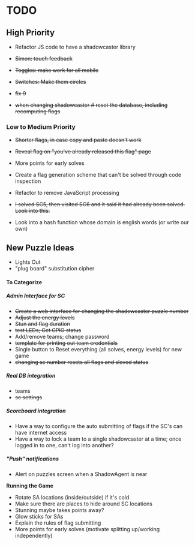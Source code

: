 

# TODO

## High Priority
- Refactor JS code to have a shadowcaster library

- <strike>Simon: touch feedback</strike>

- <strike>Toggles: make work for all mobile</strike>

- <strike>Switches: Make them circles</strike>

- <strike>fix 9</strike>

- <strike>when changing shadowcaster # reset the database, including recomputing flags</strike>

### Low to Medium Priority
- <strike>Shorter flags, in case copy and paste doesn't work</strike>

- <strike>Reveal flag on "you've already released this flag" page </strike>

- More points for early solves

- Create a flag generation scheme that can't be solved through code inspection

- Refactor to remove JavaScript processing

- <strike>I solved SC5, then visited SC6 and it said it had already been solved. Look into this.</strike>

- Look into a hash function whose domain is english words (or write our own)


## New Puzzle Ideas
- Lights Out
- "plug board" substitution cipher

#### To Categorize
##### Admin Interface for SC
 - <strike> Create a web interface for changing the shadowcaster puzzle number</strike>
 - <strike> Adjust the energy levels</strike>
 - <strike> Stun and flag duration</strike>
 - <strike> test LEDs; Get GPIO status</strike>
 - Add/remove teams; change password
 - <strike> template for printing out team credentials </strike>
 - Single button to Reset everything (all solves, energy levels) for new game
 - <strike> changing sc number resets all flags and sloved status </strike>

##### Real DB integration
 - <stirke> teams</strike>
 - <strike>sc settings</strike>

##### Scoreboard integration
 - Have a way to configure the auto submitting of flags if the SC's can have internet access
 - Have a way to lock a team to a single shadowcaster at a time; once logged in to one, can't log into another?

##### "Push" notifications
 - Alert on puzzles screen when a ShadowAgent is near

**Running the Game**
- Rotate SA locations (inside/outside) if it's cold
- Make sure there are places to hide around SC locations
- Stunning maybe takes points away?
- Glow sticks for SAs
- Explain the rules of flag submitting
- More points for early solves (motivate splitting up/working independently)

